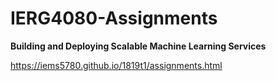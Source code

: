 # IERG4080-Assignments
**Building and Deploying Scalable Machine Learning Services**

https://iems5780.github.io/1819t1/assignments.html
